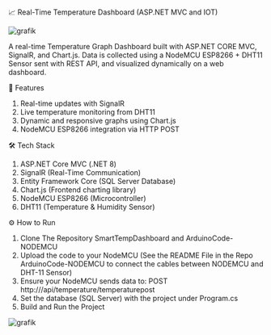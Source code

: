 📈 Real-Time Temperature Dashboard (ASP.NET MVC and IOT)

![grafik](https://github.com/user-attachments/assets/6a88bd58-97a4-458b-942d-6c2dd68cbf9f)

A real-time Temperature Graph Dashboard built with ASP.NET CORE MVC, SignalR, and Chart.js. Data is collected using a NodeMCU ESP8266 + DHT11 Sensor sent with REST API, and visualized dynamically on a web dashboard.

🚀 Features
1. Real-time updates with SignalR
2. Live temperature monitoring from DHT11
3. Dynamic and responsive graphs using Chart.js
4. NodeMCU ESP8266 integration via HTTP POST

🛠️ Tech Stack
1. ASP.NET Core MVC (.NET 8)
2. SignalR (Real-Time Communication)
3. Entity Framework Core (SQL Server Database)
4. Chart.js (Frontend charting library)
5. NodeMCU ESP8266 (Microcontroller)
6. DHT11 (Temperature & Humidity Sensor)

⚙️ How to Run
1. Clone The Repository SmartTempDashboard and ArduinoCode-NODEMCU
2. Upload the code to your NodeMCU (See the README File in the Repo ArduinoCode-NODEMCU to connect the cables between NODEMCU and DHT-11 Sensor)
3. Ensure your NodeMCU sends data to: POST http://<your-server>/api/temperature/temperaturepost
4. Set the database (SQL Server) with the project under Program.cs
5. Build and Run the Project


![grafik](https://github.com/user-attachments/assets/41c1a12d-b0c5-478b-86b5-80677ab22b29)



